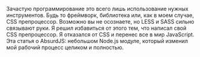 Зачастую программирование это всего лишь использование нужных инструментов.
Будь то фреймворк, библиотека или, как в моем случае, CSS препроцессор.
Возможно вы не осознаете, но LESS и SASS сильно связывают руки. Я решил
избавиться от этого тем, что написал свой CSS препроцессор. Я отказался от CSS
и перенес все в мир JavaScript. Эта статья о AbsurdJS: небольшом Node.js
модуле, который изменил мой рабочий процесс целиком и полностью.